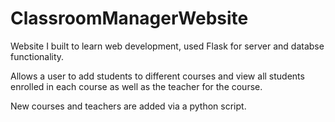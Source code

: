# ClassroomManagerWebsite

Website I built to learn web development, used Flask for server and databse functionality.

Allows a user to add students to different courses and view all students enrolled in each course as well as the teacher for the course.

New courses and teachers are added via a python script.

